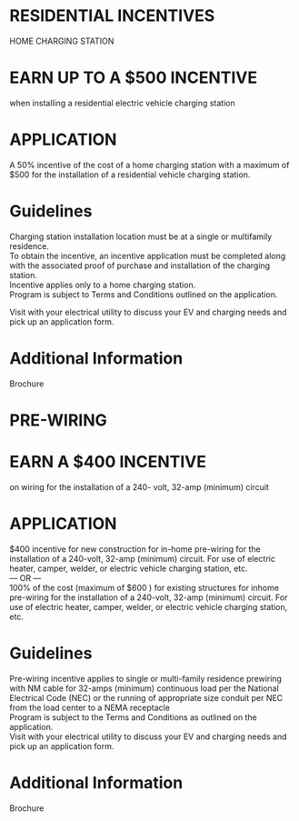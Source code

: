 # RESIDENTIAL INCENTIVES  

HOME CHARGING STATION  

# EARN UP TO A \$500 INCENTIVE  

when installing a residential electric vehicle charging station  

# APPLICATION  

A $50\%$ incentive of the cost of a home charging station with a maximum of $\$500$ for the installation of a residential vehicle charging station.  

# Guidelines  

Charging station installation location must be at a single or multifamily residence.   
To obtain the incentive, an incentive application must be completed along with the associated proof of purchase and installation of the charging station.   
Incentive applies only to a home charging station.   
Program is subject to Terms and Conditions outlined on the application.  

Visit with your electrical utility to discuss your EV and charging needs and pick up an application form.  

# Additional Information  

Brochure  

# PRE-WIRING  

# EARN A \$400 INCENTIVE  

on wiring for the installation of a 240- volt, 32-amp (minimum) circuit  

# APPLICATION  

$\$400$ incentive for new construction for in-home pre-wiring for the installation of a 240-volt, 32-amp (minimum) circuit. For use of electric heater, camper, welder, or electric vehicle charging station, etc.   
— OR —   
$100\%$ of the cost (maximum of $\$600$ ) for existing structures for inhome pre-wiring for the installation of a 240-volt, 32-amp (minimum) circuit. For use of electric heater, camper, welder, or electric vehicle charging station, etc.  

# Guidelines  

Pre-wiring incentive applies to single or multi-family residence prewiring with NM cable for 32-amps (minimum) continuous load per the National Electrical Code (NEC) or the running of appropriate size conduit per NEC from the load center to a NEMA receptacle   
Program is subject to the Terms and Conditions as outlined on the application.   
Visit with your electrical utility to discuss your EV and charging needs and pick up an application form.  

# Additional Information  

Brochure  